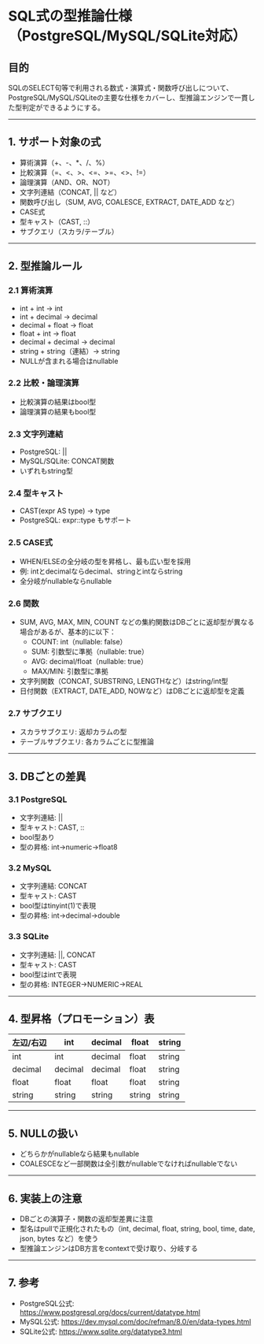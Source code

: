 # SQL式の型推論仕様（PostgreSQL/MySQL/SQLite対応）

## 目的

SQLのSELECT句等で利用される数式・演算式・関数呼び出しについて、PostgreSQL/MySQL/SQLiteの主要な仕様をカバーし、型推論エンジンで一貫した型判定ができるようにする。

---

## 1. サポート対象の式

- 算術演算（+、-、*、/、%）
- 比較演算（=、<、>、<=、>=、<>、!=）
- 論理演算（AND、OR、NOT）
- 文字列連結（CONCAT, || など）
- 関数呼び出し（SUM, AVG, COALESCE, EXTRACT, DATE_ADD など）
- CASE式
- 型キャスト（CAST, ::）
- サブクエリ（スカラ/テーブル）

---

## 2. 型推論ルール

### 2.1 算術演算
- int + int → int
- int + decimal → decimal
- decimal + float → float
- float + int → float
- decimal + decimal → decimal
- string + string（連結）→ string
- NULLが含まれる場合はnullable

### 2.2 比較・論理演算
- 比較演算の結果はbool型
- 論理演算の結果もbool型

### 2.3 文字列連結
- PostgreSQL: ||
- MySQL/SQLite: CONCAT関数
- いずれもstring型

### 2.4 型キャスト
- CAST(expr AS type) → type
- PostgreSQL: expr::type もサポート

### 2.5 CASE式
- WHEN/ELSEの全分岐の型を昇格し、最も広い型を採用
- 例: intとdecimalならdecimal、stringとintならstring
- 全分岐がnullableならnullable

### 2.6 関数
- SUM, AVG, MAX, MIN, COUNT などの集約関数はDBごとに返却型が異なる場合があるが、基本的に以下：
    - COUNT: int（nullable: false）
    - SUM: 引数型に準拠（nullable: true）
    - AVG: decimal/float（nullable: true）
    - MAX/MIN: 引数型に準拠
- 文字列関数（CONCAT, SUBSTRING, LENGTHなど）はstring/int型
- 日付関数（EXTRACT, DATE_ADD, NOWなど）はDBごとに返却型を定義

### 2.7 サブクエリ
- スカラサブクエリ: 返却カラムの型
- テーブルサブクエリ: 各カラムごとに型推論

---

## 3. DBごとの差異

### 3.1 PostgreSQL
- 文字列連結: ||
- 型キャスト: CAST, ::
- bool型あり
- 型の昇格: int→numeric→float8

### 3.2 MySQL
- 文字列連結: CONCAT
- 型キャスト: CAST
- bool型はtinyint(1)で表現
- 型の昇格: int→decimal→double

### 3.3 SQLite
- 文字列連結: ||, CONCAT
- 型キャスト: CAST
- bool型はintで表現
- 型の昇格: INTEGER→NUMERIC→REAL

---

## 4. 型昇格（プロモーション）表

| 左辺/右辺 | int    | decimal | float  | string |
|-----------|--------|---------|--------|--------|
| int       | int    | decimal | float  | string |
| decimal   | decimal| decimal | float  | string |
| float     | float  | float   | float  | string |
| string    | string | string  | string | string |

---

## 5. NULLの扱い
- どちらかがnullableなら結果もnullable
- COALESCEなど一部関数は全引数がnullableでなければnullableでない

---

## 6. 実装上の注意
- DBごとの演算子・関数の返却型差異に注意
- 型名はpullで正規化されたもの（int, decimal, float, string, bool, time, date, json, bytes など）を使う
- 型推論エンジンはDB方言をcontextで受け取り、分岐する

---

## 7. 参考
- PostgreSQL公式: https://www.postgresql.org/docs/current/datatype.html
- MySQL公式: https://dev.mysql.com/doc/refman/8.0/en/data-types.html
- SQLite公式: https://www.sqlite.org/datatype3.html
